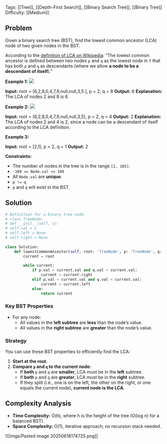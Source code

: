 Tags: [[Tree]], [[Depth-First Search]], [[Binary Search Tree]],  [[Binary Tree]]
Difficulty: [[Medium]]
## Problem
Given a binary search tree (BST), find the lowest common ancestor (LCA) node of two given nodes in the BST.

According to the [definition of LCA on Wikipedia](https://en.wikipedia.org/wiki/Lowest_common_ancestor): “The lowest common ancestor is defined between two nodes `p` and `q` as the lowest node in `T` that has both `p` and `q` as descendants (where we allow **a node to be a descendant of itself**).”

**Example 1:**
![](https://assets.leetcode.com/uploads/2018/12/14/binarysearchtree_improved.png)

**Input:** root = [6,2,8,0,4,7,9,null,null,3,5 ], p = 2, q = 8
**Output:** 6
**Explanation:** The LCA of nodes 2 and 8 is 6.

**Example 2:**
![](https://assets.leetcode.com/uploads/2018/12/14/binarysearchtree_improved.png)

**Input:** root = [6,2,8,0,4,7,9,null,null,3,5], p = 2, q = 4
**Output:** 2
**Explanation:** The LCA of nodes 2 and 4 is 2, since a node can be a descendant of itself according to the LCA definition.

**Example 3:**

**Input:** root = [2,1], p = 2, q = 1
**Output:** 2

**Constraints:**
- The number of nodes in the tree is in the range `[2, 105]`.
- `-109 <= Node.val <= 109`
- All `Node.val` are **unique**.
- `p != q`
- `p` and `q` will exist in the BST.

## Solution
```python
# Definition for a binary tree node.
# class TreeNode:
# def __init__(self, x):
# self.val = x
# self.left = None
# self.right = None
  
class Solution:
	def lowestCommonAncestor(self, root: 'TreeNode', p: 'TreeNode', q: 'TreeNode') -> 'TreeNode':
		current = root
		  
		while current:
			if p.val > current.val and q.val > current.val:
				current = current.right
			elif p.val < current.val and q.val < current.val:
				current = current.left
			else:
				return current
```

### **Key BST Properties**
- For any node:
    - All values in the **left subtree** are **less** than the node’s value.
    - All values in the **right subtree** are **greater** than the node’s value.
### **Strategy**
You can use these BST properties to efficiently find the LCA:
1. **Start at the root.**
2. **Compare `p` and `q` to the current node:**
    - If **both** `p` and `q` are **smaller**, LCA must be in the **left** subtree.
    - If **both** `p` and `q` are **greater**, LCA must be in the **right** subtree.
    - If they split (i.e., one is on the left, the other on the right, or one equals the current node), **current node is the LCA**.
## Complexity Analysis
- **Time Complexity:** O(h), where h is the height of the tree (O(log n) for a balanced BST).
- **Space Complexity:** O(1), iterative approach; no recursion stack needed.

![[imgs/Pasted image 20250618174725.png]]